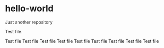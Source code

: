 # hello-world
Just another repository

Test file.

Test file Test file Test file Test file Test file Test file Test file Test file Test file 
